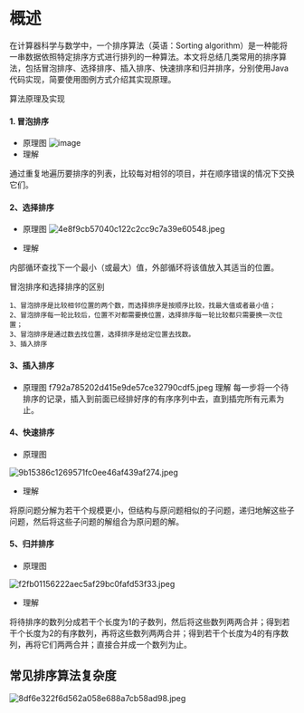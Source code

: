 # 概述

在计算器科学与数学中，一个排序算法（英语：Sorting algorithm）是一种能将一串数据依照特定排序方式进行排列的一种算法。本文将总结几类常用的排序算法，包括冒泡排序、选择排序、插入排序、快速排序和归并排序，分别使用Java代码实现，简要使用图例方式介绍其实现原理。

算法原理及实现

#### 1. 冒泡排序

* 原理图
![image](https://github.com/xxx/xx.png)
* 理解

通过重复地遍历要排序的列表，比较每对相邻的项目，并在顺序错误的情况下交换它们。

#### 2、选择排序

* 原理图
![4e8f9cb57040c122c2cc9c7a39e60548.jpeg](evernotecid://B64F8E3A-35B0-415A-ACA6-B52DBA478C01/appyinxiangcom/23468447/ENResource/p2)

* 理解

内部循环查找下一个最小（或最大）值，外部循环将该值放入其适当的位置。

冒泡排序和选择排序的区别

```
1、冒泡排序是比较相邻位置的两个数，而选择排序是按顺序比较，找最大值或者最小值；
2、冒泡排序每一轮比较后，位置不对都需要换位置，选择排序每一轮比较都只需要换一次位置；
3、冒泡排序是通过数去找位置，选择排序是给定位置去找数。
3、插入排序
```
#### 3、插入排序

* 原理图
f792a785202d415e9de57ce32790cdf5.jpeg
理解
每一步将一个待排序的记录，插入到前面已经排好序的有序序列中去，直到插完所有元素为止。


#### 4、快速排序

* 原理图

![9b15386c1269571fc0ee46af439af274.jpeg](evernotecid://B64F8E3A-35B0-415A-ACA6-B52DBA478C01/appyinxiangcom/23468447/ENResource/p4)

* 理解

将原问题分解为若干个规模更小，但结构与原问题相似的子问题，递归地解这些子问题，然后将这些子问题的解组合为原问题的解。
#### 5、归并排序

* 原理图

![f2fb01156222aec5af29bc0fafd53f33.jpeg](evernotecid://B64F8E3A-35B0-415A-ACA6-B52DBA478C01/appyinxiangcom/23468447/ENResource/p5)

* 理解

将待排序的数列分成若干个长度为1的子数列，然后将这些数列两两合并；得到若干个长度为2的有序数列，再将这些数列两两合并；得到若干个长度为4的有序数列，再将它们两两合并；直接合并成一个数列为止。
## 常见排序算法复杂度
![8df6e322f6d562a058e688a7cb58ad98.jpeg](evernotecid://B64F8E3A-35B0-415A-ACA6-B52DBA478C01/appyinxiangcom/23468447/ENResource/p6)
